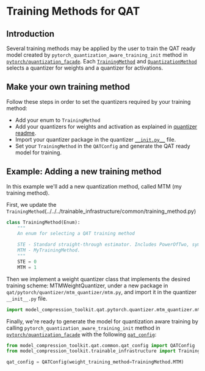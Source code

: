 # Training Methods for QAT

## Introduction

Several training methods may be applied by the user to train the QAT ready model
created by `pytorch_quantization_aware_training_init` method in [`pytorch/quantization_facade`](../quantization_facade.py).
Each [`TrainingMethod`](../../../trainable_infrastructure/common/training_method.py) 
and [`QuantizationMethod`](../../../target_platform_capabilities/target_platform/op_quantization_config.py)
selects a quantizer for weights and a quantizer for activations.

## Make your own training method

Follow these steps in order to set the quantizers required by your training method:
- Add your enum to `TrainingMethod`
- Add your quantizers for weights and activation as explained in [quantizer readme](../../../trainable_infrastructure/pytorch).
- Import your quantizer package in the quantizer [`__init.py__`](./__init__.py) file.
- Set your `TrainingMethod` in the `QATConfig` and generate the QAT ready model for training. 

   
## Example: Adding a new training method

In this example we'll add a new quantization method, called MTM (my training method).

First, we update the `TrainingMethod`(../../../trainable_infrastructure/common/training_method.py)
```python
class TrainingMethod(Enum):
    """
    An enum for selecting a QAT training method

    STE - Standard straight-through estimator. Includes PowerOfTwo, symmetric & uniform quantizers
    MTM - MyTrainingMethod.
    """
    STE = 0
    MTM = 1
```

Then we implement a weight quantizer class that implements the desired training scheme: MTMWeightQuantizer,
under a new package in `qat/pytorch/quantizer/mtm_quantizer/mtm.py`, and import it in the quantizer `__init__.py` file.

```python
import model_compression_toolkit.qat.pytorch.quantizer.mtm_quantizer.mtm
```

Finally, we're ready to generate the model for quantization aware training
by calling `pytorch_quantization_aware_training_init` method in [`pytorch/quantization_facade`](../quantization_facade.py)
with the following [`qat_config`](../../common/qat_config.py):

```python
from model_compression_toolkit.qat.common.qat_config import QATConfig
from model_compression_toolkit.trainable_infrastructure import TrainingMethod

qat_config = QATConfig(weight_training_method=TrainingMethod.MTM)
```
